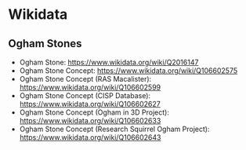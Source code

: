 # Wikidata

## Ogham Stones

-   Ogham Stone: <https://www.wikidata.org/wiki/Q2016147>
-   Ogham Stone Concept: <https://www.wikidata.org/wiki/Q106602575>
-   Ogham Stone Concept (RAS Macalister): <https://www.wikidata.org/wiki/Q106602599>
-   Ogham Stone Concept (CISP Database): <https://www.wikidata.org/wiki/Q106602627>
-   Ogham Stone Concept (Ogham in 3D Project): <https://www.wikidata.org/wiki/Q106602633>
-   Ogham Stone Concept (Research Squirrel Ogham Project): <https://www.wikidata.org/wiki/Q106602643>
